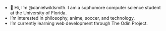 - 👋 Hi, I’m @danielwildsmith. I am a sophomore computer science student at the University of Florida.
- I’m interested in philosophy, anime, soccer, and technology.
- I’m currently learning web development through The Odin Project.

<!---
danielwildsmith/danielwildsmith is a ✨ special ✨ repository because its `README.md` (this file) appears on your GitHub profile.
You can click the Preview link to take a look at your changes.
--->
